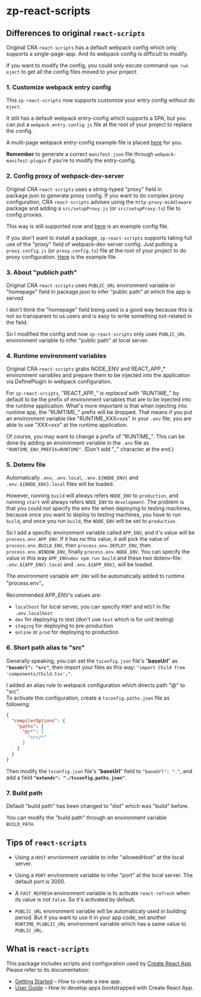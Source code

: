 # zp-react-scripts

## Differences to original `react-scripts`

Original CRA `react-scripts` has a default webpack config which only supports a single-page-app. And its webpack config is difficult to modify.

If you want to modify the config, you could only excute command `npm run eject` to get all the config files moved to your project.

### 1. Customize webpack entry config

This `zp-react-scripts` now supports customize your entry config without do `eject`.

It still has a default webpack entry-config which supports a SPA, but you can put a `webpack.entry.config.js` file at the root of your project to replace the config.

A multi-page webpack entry-config example file is placed [here](examples/webpack.entry.config.js) for you.

**Remember** to generate a correct `manifest.json` file through `webpack-manifest-plugin` if you're to modify the entry-config.

### 2. Config proxy of webpack-dev-server

Original CRA `react-scripts` uses a string-typed "proxy" field in package.json to generate proxy config. If you want to do complex proxy configuration, CRA `react-scripts` advises using the `http-proxy-middleware` package and adding a `src/setupProxy.js` (or `src/setupProxy.ts`) file to config proxies.

This way is still supported now and [here](examples/setupProxy.ts) is an example config file.

If you don't want to install a package, `zp-react-scripts` supports taking full use of the "proxy" field of webpack-dev-server config. Just putting a `proxy.config.js` (or `proxy.config.ts`) file at the root of your project to do proxy configuration. [Here](examples/proxy.config.ts) is the example file.

### 3. About "publich path"

Original CRA `react-scripts` uses `PUBLIC_URL` environment variable or "homepage" field in package.json to infer "public path" at which the app is served.

I don't think the "homepage" field being used is a good way because this is not so transparent to us users and is easy to write something not-related in the field.

So I modified the config and now `zp-react-scripts` only uses `PUBLIC_URL` environment variable to infer "public path" at local server.

### 4. Runtime environment variables

Original CRA `react-scripts` grabs NODE_ENV and REACT_APP_* environment variables and prepare them to be injected into the application via DefinePlugin in webpack configuration.

For `zp-react-srcipts`, "REACT_APP_*" is replaced with "RUNTIME_*" by default to be the prefix of environment variables that are to be injected into the runtime application. What's more important is that when injecting into runtime app, the "RUMTIME_" prefix will be dropped. That means if you put an environment variable like "RUNTIME_XXX=xxx" in your `.env` file, you are able to use "XXX=xxx" at the runtime application.

Of course, you may want to change a prefix of "RUNTIME_". This can be done by adding an environment variable in the `.env` file as `"RUNTIME_ENV_PREFIX=RUNTIME"`. (Don't add "_" character at the end.)

### 5. Dotenv file

Automatically `.env`, `.env.local`, `.env.${NODE_ENV}` and `.env.${NODE_ENV}.local` files will be loaded.

However, running `build` will always refers `NODE_ENV` to `production`, and running `start` will always refers `NODE_ENV` to `development`. The problem is that you could not specify the env file when deploying to testing machines, because once you want to deploy to testing machines, you have to run `build`, and once you run `build`, the `NODE_ENV` will be set to `production`.

So I add a specific environment variable called `APP_ENV`, and it's value will be `process.env.APP_ENV`. If it has no this value, it will pick the value of `process.env.BUILD_ENV`, then `process.env.DEPLOY_ENV`, then `process.env.WINDOW_ENV`, finally `process.env.NODE_ENV`. You can specify the value in this way `APP_ENV=dev npm run build` and these two dotenv-file: `.env.${APP_ENV}.local` and `.env.${APP_ENV}`, will be loaded.

The environment variable `APP_ENV` will be automatically added to runtime "process.env"。

Recommended APP_ENV's values are:

- `localhost` for local server, you can specify `PORT` and `HOST` in file `.env.localhost`
- `dev` for deploying to test (don't use `test` which is for unit testing)
- `staging` for deploying to pre-production
- `online` or `prod` for deploying to production

### 6. Short path alias to "src"

Generally speaking, you can set the `tsconfig.json` file's "**baseUrl**" as **`"baseUrl": "src"`**, then import your files as this way: `"import Child from 'components/Child.tsx';"`.

I added an alias rule to webpack configuration which directs path "@" to "src".  
To activate this configuration, create a `tsconfig.paths.json` file as following:

```json
{
  "compilerOptions": {
    "paths": {
      "@/*": [
        "src/*"
      ]
    }
  }
}
```

Then modify the `tsconfig.json` file's "**baseUrl**" field to `"baseUrl": "."`, and add a field **`"extends": "./tsconfig.paths.json"`**.

### 7. Build path

Default "build path" has been changed to "dist" which was "build" before.

You can modify the "build path" through an environment variable `BUILD_PATH`.

## Tips of `react-scripts`

* Using a `HOST` envrionment variable to infer "allowedHost" at the local server.

* Using a `PORT` environment variable to infer "port" at the local server. The default port is 3000.

* A `FAST_REFRESH` environment variable is to activate `react-refresh` when its value is not `false`. So it's activated by default.

* `PUBLIC_URL` environment variable will be automaticaly used in building period. But if you want to use it in your app code, set another `RUNTIME_PLUBLIC_URL` environment variable which has a same value to `PUBLIC_URL`.

## What is `react-scripts`

This package includes scripts and configuration used by [Create React App](https://github.com/facebook/create-react-app).<br>
Please refer to its documentation:

- [Getting Started](https://facebook.github.io/create-react-app/docs/getting-started) – How to create a new app.
- [User Guide](https://facebook.github.io/create-react-app/) – How to develop apps bootstrapped with Create React App.
